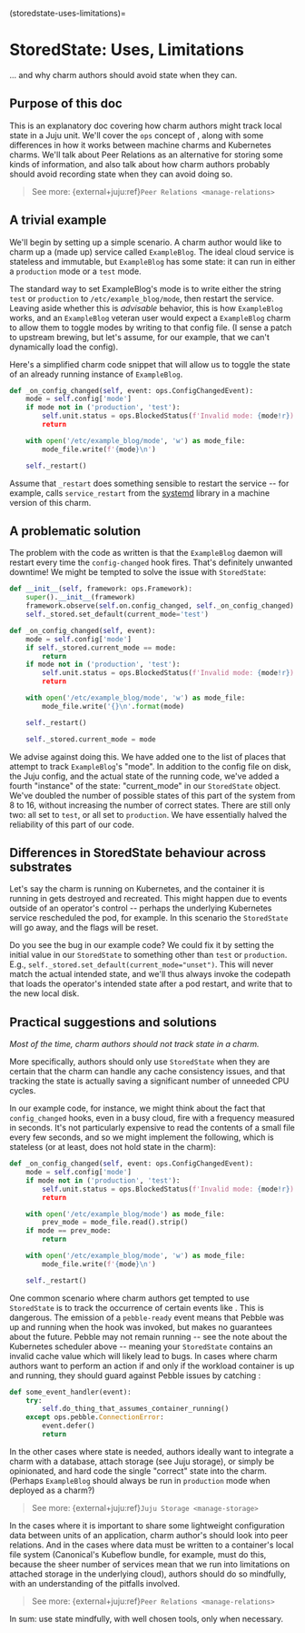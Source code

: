 (storedstate-uses-limitations)=
# StoredState: Uses, Limitations

... and why charm authors should avoid state when they can.

## Purpose of this doc

This is an explanatory doc covering how charm authors might track local state in a Juju unit. We'll cover the `ops` concept of [](ops.StoredState), along with some differences in how it works between machine charms and Kubernetes charms. We'll talk about Peer Relations as an alternative for storing some kinds of information, and also talk about how charm authors probably should avoid recording state when they can avoid doing so.

> See more: {external+juju:ref}`Peer Relations <manage-relations>`

## A trivial example

We'll begin by setting up a simple scenario. A charm author would like to charm up a (made up) service called `ExampleBlog`. The ideal cloud service is stateless and immutable, but `ExampleBlog` has some state: it can run in either a `production` mode or a `test` mode.

The standard way to set ExampleBlog's mode is to write either the string `test` or `production` to `/etc/example_blog/mode`, then restart the service. Leaving aside whether this is *advisable* behavior, this is how `ExampleBlog` works, and an `ExampleBlog` veteran user would expect a `ExampleBlog` charm to allow them to toggle modes by writing to that config file. (I sense a patch to upstream brewing, but let's assume, for our example, that we can't dynamically load the config).

Here's a simplified charm code snippet that will allow us to toggle the state of an already running instance of `ExampleBlog`.

```python
def _on_config_changed(self, event: ops.ConfigChangedEvent):
    mode = self.config['mode']
    if mode not in ('production', 'test'):
        self.unit.status = ops.BlockedStatus(f'Invalid mode: {mode!r})
        return

    with open('/etc/example_blog/mode', 'w') as mode_file:
        mode_file.write(f'{mode}\n')

    self._restart()
```

Assume that `_restart` does something sensible to restart the service -- for example, calls `service_restart` from the [systemd](https://charmhub.io/operator-libs-linux/libraries/systemd) library in a machine version of this charm.

## A problematic solution

The problem with the code as written is that the `ExampleBlog` daemon will restart every time the `config-changed` hook fires. That's definitely unwanted downtime! We might be tempted to solve the issue with `StoredState`:

```python
def __init__(self, framework: ops.Framework):
    super().__init__(framework)
    framework.observe(self.on.config_changed, self._on_config_changed)
    self._stored.set_default(current_mode='test')

def _on_config_changed(self, event):
    mode = self.config['mode']
    if self._stored.current_mode == mode:
        return
    if mode not in ('production', 'test'):
        self.unit.status = ops.BlockedStatus(f'Invalid mode: {mode!r})
        return

    with open('/etc/example_blog/mode', 'w') as mode_file:
        mode_file.write('{}\n'.format(mode)

    self._restart()

    self._stored.current_mode = mode
```

We advise against doing this. We have added one to the list of places that attempt to track `ExampleBlog`'s "mode". In addition to the config file on disk, the Juju config, and the actual state of the running code, we've added a fourth "instance" of the state: "current_mode" in our `StoredState` object. We've doubled the number of possible states of this part of the system from 8 to 16, without increasing the number of correct states. There are still only two: all set to `test`, or all set to `production`. We have essentially halved the reliability of this part of our code.

## Differences in StoredState behaviour across substrates

Let's say the charm is running on Kubernetes, and the container it is running in gets destroyed and recreated. This might happen due to events outside of an operator's control -- perhaps the underlying Kubernetes service rescheduled the pod, for example. In this scenario the `StoredState` will go away, and the flags will be reset.

Do you see the bug in our example code? We could fix it by setting the initial value in our `StoredState` to something other than `test` or `production`. E.g., `self._stored.set_default(current_mode="unset")`. This will never match the actual intended state, and we'll thus always invoke the codepath that loads the operator's intended state after a pod restart, and write that to the new local disk.

## Practical suggestions and solutions

_Most of the time, charm authors should not track state in a charm._

More specifically, authors should only use `StoredState` when they are certain that the charm can handle any cache consistency issues, and that tracking the state is actually saving a significant number of unneeded CPU cycles.

In our example code, for instance, we might think about the fact that `config_changed` hooks, even in a busy cloud, fire with a frequency measured in seconds. It's not particularly expensive to read the contents of a small file every few seconds, and so we might implement the following, which is stateless (or at least, does not hold state in the charm):

```python
def _on_config_changed(self, event: ops.ConfigChangedEvent):
    mode = self.config['mode']
    if mode not in ('production', 'test'):
        self.unit.status = ops.BlockedStatus(f'Invalid mode: {mode!r})
        return

    with open('/etc/example_blog/mode') as mode_file:
        prev_mode = mode_file.read().strip()
    if mode == prev_mode:
        return

    with open('/etc/example_blog/mode', 'w') as mode_file:
        mode_file.write(f'{mode}\n')

    self._restart()
```

One common scenario where charm authors get tempted to use `StoredState` is to track the occurrence of certain events like [](ops.PebbleReadyEvent). This is dangerous. The emission of a `pebble-ready` event means that Pebble was up and running when the hook was invoked, but makes no guarantees about the future. Pebble may not remain running -- see the note about the Kubernetes scheduler above -- meaning your `StoredState` contains an invalid cache value which will likely lead to bugs. In cases where charm authors want to perform an action if and only if the workload container is up and running, they should guard against Pebble issues by catching [](ops.pebble.ConnectionError):

```python
def some_event_handler(event):
    try:
        self.do_thing_that_assumes_container_running()
    except ops.pebble.ConnectionError:
        event.defer()
        return
```

In the other cases where state is needed, authors ideally want to integrate a charm with a database, attach storage (see Juju storage), or simply be opinionated, and hard code the single "correct" state into the charm. (Perhaps `ExampleBlog` should always be run in `production` mode when deployed as a charm?)

> See more: {external+juju:ref}`Juju Storage <manage-storage>`

In the cases where it is important to share some lightweight configuration data between units of an application, charm author's should look into peer relations. And in the cases where data must be written to a container's local file system (Canonical's Kubeflow bundle, for example, must do this, because the sheer number of services mean that we run into limitations on attached storage in the underlying cloud), authors should do so mindfully, with an understanding of the pitfalls involved.

> See more: {external+juju:ref}`Peer Relations <manage-relations>`

In sum: use state mindfully, with well chosen tools, only when necessary.
